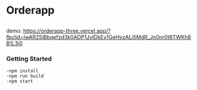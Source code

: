 # Orderapp

##
demo: https://orderapp-three.vercel.app/?fbclid=IwAR25lBbqefzd3k0ADP1JyIDkEy1GeHyzALi5MdR_Jn0nr0t8TWKh8B1L3i0

### Getting Started
    -npm install
    -npm run build
    -npm start
